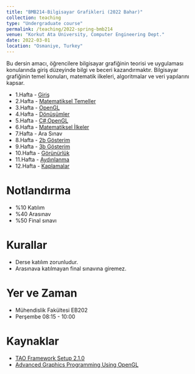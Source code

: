 ```yaml
---
title: "BMB214-Bilgisayar Grafikleri (2022 Bahar)"
collection: teaching
type: "Undergraduate course"
permalink: /teaching/2022-spring-bmb214
venue: "Korkut Ata University, Computer Engineering Dept."
date: 2022-03-01
location: "Osmaniye, Turkey"
---
```


Bu dersin amacı, öğrencilere bilgisayar grafiğinin teorisi ve uygulaması konularında giriş düzeyinde bilgi ve beceri kazandırmaktır. Bilgisayar grafiğinin temel konuları, matematik ilkeleri, algoritmalar ve veri yapılarını kapsar. 

*  1.Hafta - [Giriş](bmb214/01.giris.pptx)
*  2.Hafta - [Matematiksel Temeller](bmb214/02.temeller.pptx)
*  3.Hafta - [OpenGL]()
*  4.Hafta - [Dönüşümler]()
*  5.Hafta - [C#,OpenGL]() 
*  6.Hafta - [Matematiksel İlkeler]()
*  7.Hafta - Ara Sınav
*  8.Hafta - [2b Gösterim]()
*  9.Hafta - [3b Gösterim]()
* 10.Hafta - [Görünürlük]()
* 11.Hafta - [Aydınlanma]()
* 12.Hafta - [Kaplamalar]()

Notlandırma
====== 
* %10 Katılım
* %40 Arasınav
* %50 Final sınavı

Kurallar
====== 
* Derse katılım zorunludur.
* Arasınava katılmayan final sınavına giremez.

Yer ve Zaman
====== 
* Mühendislik Fakültesi EB202
* Perşembe 08:15 - 10:00

Kaynaklar
====== 
* [TAO Framework Setup 2.1.0](https://sourceforge.net/projects/taoframework/files/)
* [Advanced Graphics Programming Using OpenGL](bmb214/OpenGL.pdf)
